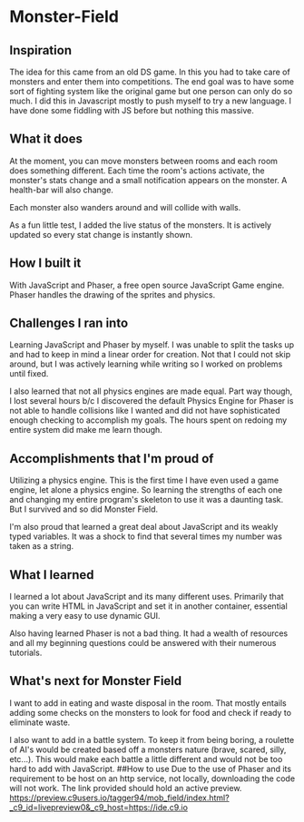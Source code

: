 # Monster-Field

## Inspiration
The idea for this came from an old DS game. In this you had to take care of monsters and enter them into competitions. The end goal was to have some sort of fighting system like the original game but one person can only do so much.
I did this in Javascript mostly to push myself to try a new language. I have done some fiddling with JS before but nothing this massive.
## What it does
At the moment, you can move monsters between rooms and each room does something different. Each time the room's actions activate, the monster's stats change and a small notification appears on the monster. A health-bar will also change.

Each monster also wanders around and will collide with walls.

As a fun little test, I added the live status of the monsters. It is actively updated so every stat change is instantly shown.
## How I built it
With JavaScript and Phaser, a free open source JavaScript Game engine. Phaser handles the drawing of the sprites and physics.
## Challenges I ran into
Learning JavaScript and Phaser by myself. I was unable to split the tasks up and had to keep in mind a linear order for creation. Not that I could not skip around, but I was actively learning while writing so I worked on problems until fixed.

I also learned that not all physics engines are made equal. Part way though, I lost several hours b/c I discovered the default Physics Engine for Phaser is not able to handle collisions like I wanted and did not have sophisticated enough checking to accomplish my goals. The hours spent on redoing my entire system did make me learn though.
## Accomplishments that I'm proud of
Utilizing a physics engine. This is the first time I have even used a game engine, let alone a physics engine. So learning the strengths of each one and changing my entire program's skeleton to use it was a daunting task. But I survived and so did Monster Field.

I'm also proud that learned a great deal about JavaScript and its weakly typed variables. It was a shock to find that several times my number was taken as a string.
## What I learned
I learned a lot about JavaScript and its many different uses. Primarily that you can write HTML in JavaScript and set it in another container, essential making a very easy to use dynamic GUI.

Also having learned Phaser is not a bad thing. It had a wealth of resources and all my beginning questions could be answered with their numerous tutorials. 
## What's next for Monster Field
I want to add in eating and waste disposal in the room. That mostly entails adding some checks on the monsters to look for food and check if ready to eliminate waste.

I also want to add in a battle system. To keep it from being boring, a roulette of AI's would be created based off a monsters nature (brave, scared, silly, etc...). This would make each battle a little different and would not be too hard to add with JavaScript.
##How to use
Due to the use of Phaser and its requirement to be host on an http service, not locally, downloading the code will not work. The link provided should hold an active preview.
https://preview.c9users.io/tagger94/mob_field/index.html?_c9_id=livepreview0&_c9_host=https://ide.c9.io
